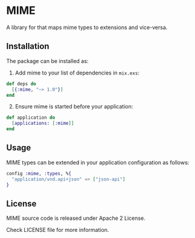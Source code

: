 # MIME

A library for that maps mime types to extensions and vice-versa.

## Installation

The package can be installed as:

1. Add mime to your list of dependencies in `mix.exs`:

  ```elixir
  def deps do
    [{:mime, "~> 1.0"}]
  end
  ```

2. Ensure mime is started before your application:

  ```elixir
  def application do
    [applications: [:mime]]
  end
  ```
  
## Usage

MIME types can be extended in your application configuration
as follows:

```elixir
config :mime, :types, %{
  "application/vnd.api+json" => ["json-api"]
}
```

## License

MIME source code is released under Apache 2 License.

Check LICENSE file for more information.
